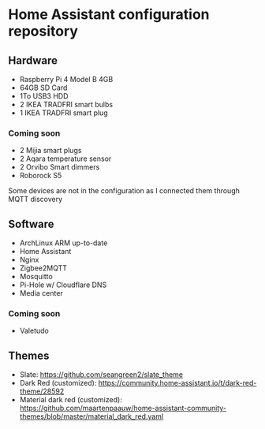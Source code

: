 # Home Assistant configuration repository

## Hardware

* Raspberry Pi 4 Model B 4GB
* 64GB SD Card
* 1To USB3 HDD
* 2 IKEA TRADFRI smart bulbs
* 1 IKEA TRADFRI smart plug

### Coming soon

* 2 Mijia smart plugs
* 2 Aqara temperature sensor
* 2 Orvibo Smart dimmers
* Roborock S5

Some devices are not in the configuration as I connected them through MQTT
discovery

## Software

* ArchLinux ARM up-to-date
* Home Assistant
* Nginx
* Zigbee2MQTT
* Mosquitto
* Pi-Hole w/ Cloudflare DNS
* Media center

### Coming soon

* Valetudo

## Themes

* Slate: <https://github.com/seangreen2/slate_theme>
* Dark Red (customized): <https://community.home-assistant.io/t/dark-red-theme/28592>
* Material dark red (customized): <https://github.com/maartenpaauw/home-assistant-community-themes/blob/master/material_dark_red.yaml>
